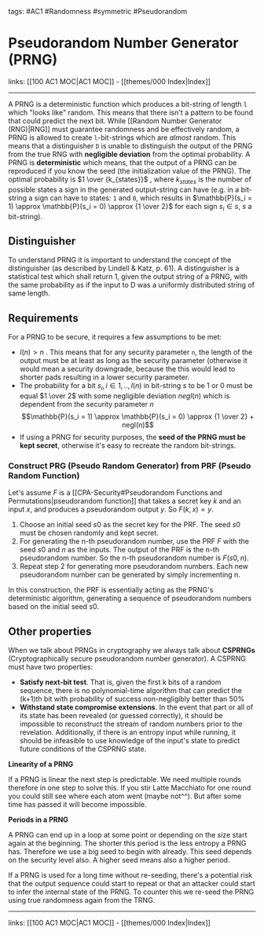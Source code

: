 tags: #AC1 #Randomness #symmetric #Pseudorandom

# Pseudorandom Number Generator (PRNG)

links: [[100 AC1 MOC|AC1 MOC]] - [[themes/000 Index|Index]]

---

A PRNG is a deterministic function which produces a bit-string of length `l` which "looks like" random. This means that there isn't a pattern to be found that could predict the next bit. While [[Random Number Generator (RNG)|RNG]] must guarantee randomness and be effectively random, a PRNG is allowed to create `l`-bit-strings which are *almost* random. This means that a distinguisher `D` is unable to distinguish the output of the PRNG from the true RNG with **negligible deviation** from the optimal probability. A PRNG is **deterministic** which means, that the output of a PRNG can be reproduced if you know the seed (the initialization value of the PRNG). The optimal probability is $1 \over {k_{states}}$ , where $k_{states}$ is the number of possible states a sign in the generated output-string can have (e.g. in a bit-string a sign can have to states: `1` and `0`, which results in $\mathbb{P}(s_i = 1) \approx \mathbb{P}(s_i = 0) \approx {1 \over 2}$ for each sign $s_i \in s$, $s$ a bit-string).

## Distinguisher 

To understand PRNG it is important to understand the concept of the distinguisher (as described by Lindell & Katz, p. 61). A distinguisher is a statistical test which shall return 1, given the output string of a PRNG, with the same probability as if the input to D was a uniformly distributed string of same length.

## Requirements

For a PRNG to be secure, it requires a few assumptions to be met:
- $l(n) > n$ . This means that for any security parameter `n`, the length of the output must be at least as long as the security parameter (otherwise it would mean a security downgrade, because the this would lead to shorter pads resulting in a lower security parameter.
- The probability for a bit $s_i, i \in 1,.., l(n)$  in bit-string $s$ to be 1 or 0 must be equal $1 \over 2$ with some negligible deviation $negl(n)$ which is dependent from the security parameter $n$
$$\mathbb{P}(s_i = 1) \approx \mathbb{P}(s_i = 0) \approx  {1 \over 2} + negl(n)$$
- If using a PRNG for security purposes, the **seed of the PRNG must be kept secret**, otherwise it's easy to recreate the random bit-strings.

### Construct PRG (Pseudo Random Generator) from PRF (Pseudo Random Function)

Let's assume $F$ is a [[CPA-Security#Pseudorandom Functions and Permutations|pseudorandom function]] that takes a secret key $k$ and an input $x$, and produces a pseudorandom output $y$. So $F(k, x) = y$.

1. Choose an initial seed $s0$ as the secret key for the PRF. The seed $s0$ must be chosen randomly and kept secret.
2. For generating the n-th pseudorandom number, use the PRF $F$ with the seed $s0$ and $n$ as the inputs. The output of the PRF is the n-th pseudorandom number. So the n-th pseudorandom number is $F(s0, n)$.
3. Repeat step 2 for generating more pseudorandom numbers. Each new pseudorandom number can be generated by simply incrementing n.

In this construction, the PRF is essentially acting as the PRNG's deterministic algorithm, generating a sequence of pseudorandom numbers based on the initial seed $s0$.

## Other properties

When we talk about PRNGs in cryptography we always talk about **CSPRNGs** (Cryptographically secure pseudorandom number generator). A CSPRNG must have two properties:

* **Satisfy next-bit test**. That is, given the first k bits of a random sequence, there is no polynomial-time algorithm that can predict the (k+1)th bit with probability of success non-negligibly better than 50%
* **Withstand state compromise extensions**. In the event that part or all of its state has been revealed (or guessed correctly), it should be impossible to reconstruct the stream of random numbers prior to the revelation. Additionally, if there is an entropy input while running, it should be infeasible to use knowledge of the input's state to predict future conditions of the CSPRNG state.

**Linearity of a PRNG**

If a PRNG is linear the next step is predictable. We need multiple rounds therefore in one step to solve this. If you stir Latte Macchiato for one round you could still see where each atom went (maybe not^^). But after some time has passed it will become impossible. 

**Periods in a PRNG**

A PRNG can end up in a loop at some point or depending on the size start again at the beginning. The shorter this period is the less entropy a PRNG has. Therefore we use a big seed to begin with already. This seed depends on the security level also. A higher seed means also a higher period.

If a PRNG is used for a long time without re-seeding, there's a potential risk that the output sequence could start to repeat or that an attacker could start to infer the internal state of the PRNG. To counter this we re-seed the PRNG using true randomness again from the TRNG. 

---
links: [[100 AC1 MOC|AC1 MOC]] - [[themes/000 Index|Index]]